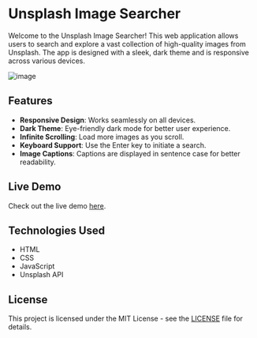 # Unsplash Image Searcher
Welcome to the Unsplash Image Searcher! This web application allows users to search and explore a vast 
collection of high-quality images from Unsplash. 
The app is designed with a sleek, dark theme and is responsive across various devices.

![image](https://github.com/arc-ch/Unsplash-Image-Searcher/assets/134518231/c475f976-2c3f-4d67-9f98-6b087ac9b23f)

## Features
- **Responsive Design**: Works seamlessly on all devices.
- **Dark Theme**: Eye-friendly dark mode for better user experience.
- **Infinite Scrolling**: Load more images as you scroll.
- **Keyboard Support**: Use the Enter key to initiate a search.
- **Image Captions**: Captions are displayed in sentence case for better readability.

## Live Demo
Check out the live demo [here](https://arc-ch.github.io/Unsplash-Image-Searcher/).

## Technologies Used
- HTML
- CSS
- JavaScript
- Unsplash API

## License
This project is licensed under the MIT License - see the [LICENSE](LICENSE) file for details.

